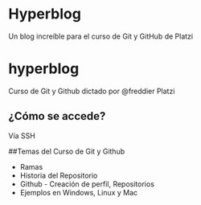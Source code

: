 # Hyperblog
Un blog increíble para el curso de Git y GitHub de Platzi
# hyperblog
Curso de Git y Github dictado por @freddier Platzi


## ¿Cómo se accede?
Vía SSH

##Temas del Curso de Git y Github
* Ramas
* Historia del Repositorio
* Github - Creación de perfil, Repositorios
* Ejemplos en Windows, Linux y Mac
